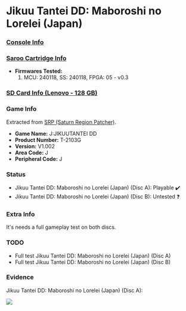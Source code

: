 # Jikuu Tantei DD: Maboroshi no Lorelei (Japan)

### [Console Info](../../../../../Info/Consoles/VA13/README.md)

### [Saroo Cartridge Info](../../../../../Info/Cartridges/RetroGameParadiseStore/1.32F/README.md)

- <b>Firmwares Tested:</b>
  1. MCU: 240118, SS: 240118, FPGA: 05 - v0.3

### [SD Card Info (Lenovo - 128 GB)](../../../../../Info/SdCards/Lenovo/128GB/fat32/README.md)

### Game Info

Extracted from [SRP (Saturn Region Patcher)](https://segaxtreme.net/resources/saturn-region-patcher.81/download).

- <b>Game Name:</b> J:JIKUUTANTEI DD
- <b>Product Number:</b> T-2103G
- <b>Version:</b> V1.002
- <b>Area Code:</b> J
- <b>Peripheral Code:</b> J

### Status

- Jikuu Tantei DD: Maboroshi no Lorelei (Japan) (Disc A): Playable :heavy_check_mark:
- Jikuu Tantei DD: Maboroshi no Lorelei (Japan) (Disc B): Untested :question:

### Extra Info

It's needs a full gameplay test on both discs.

### TODO

- Full test Jikuu Tantei DD: Maboroshi no Lorelei (Japan) (Disc A)
- Full test Jikuu Tantei DD: Maboroshi no Lorelei (Japan) (Disc B)

### Evidence

Jikuu Tantei DD: Maboroshi no Lorelei (Japan) (Disc A):

[![](https://img.youtube.com/vi/loFY7Oq-d_c/0.jpg)](https://www.youtube.com/watch?v=loFY7Oq-d_c)
